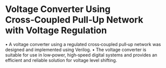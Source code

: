 # Voltage Converter Using Cross‑Coupled Pull‑Up Network with Voltage Regulation
• A voltage converter using a regulated cross‑coupled pull‑up network was designed and implemented using
Verilog.
• The voltage converter is suitable for use in low‑power, high‑speed digital systems and provides an efficient
and reliable solution for voltage level shifting.
